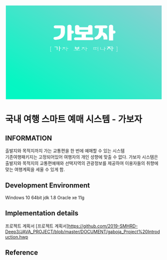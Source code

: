 <p align="center">
<img src="JAVA_PROJECT/img/main.PNG" width="500" height=300">
</p>

국내 여행 스마트 예매 시스템 - 가보자
==========================================

## INFORMATION
출발지와 목적지까지 가는 교통편을 한 번에 예매할 수 있는 시스템  
기존여행패키지는 고정되어있어 여행자의 개인 성향에 맞출 수 없다. 
가보자 시스템은 출발지와 목적지의 교통편예매와 선택지역의 관광정보를 제공하여 이용자들의 취향에 맞는 여행계획을 세울 수 있게 함. 

Development Environment
-----------------------
Windows 10 64bit
jdk 1.8
Oracle xe 11g 

Implementation details
----------------------
프로젝트 계획서
[프로젝트 계획서]https://github.com/2019-SMHRD-Deep3/JAVA_PROJECT/blob/master/DOCUMENT/gaboja_Project%20Introduction.hwp

Reference
---------
